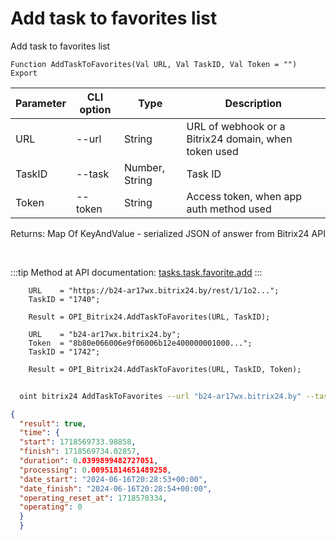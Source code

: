 ﻿---
sidebar_position: 17
---

# Add task to favorites list
 Add task to favorites list



`Function AddTaskToFavorites(Val URL, Val TaskID, Val Token = "") Export`

  | Parameter | CLI option | Type | Description |
  |-|-|-|-|
  | URL | --url | String | URL of webhook or a Bitrix24 domain, when token used |
  | TaskID | --task | Number, String | Task ID |
  | Token | --token | String | Access token, when app auth method used |

  
  Returns:  Map Of KeyAndValue - serialized JSON of answer from Bitrix24 API

<br/>

:::tip
Method at API documentation: [tasks.task.favorite.add](https://dev.1c-bitrix.ru/rest_help/tasks/task/tasks/tasks_task_favorite_add.php)
:::
<br/>


```bsl title="Code example"
    URL    = "https://b24-ar17wx.bitrix24.by/rest/1/1o2...";
    TaskID = "1740";

    Result = OPI_Bitrix24.AddTaskToFavorites(URL, TaskID);

    URL    = "b24-ar17wx.bitrix24.by";
    Token  = "8b80e066006e9f06006b12e400000001000...";
    TaskID = "1742";

    Result = OPI_Bitrix24.AddTaskToFavorites(URL, TaskID, Token);
```



```sh title="CLI command example"
    
  oint bitrix24 AddTaskToFavorites --url "b24-ar17wx.bitrix24.by" --task "1080" --token "fe3fa966006e9f06006b12e400000001000..."

```

```json title="Result"
{
  "result": true,
  "time": {
  "start": 1718569733.98858,
  "finish": 1718569734.02857,
  "duration": 0.0399899482727051,
  "processing": 0.00951814651489258,
  "date_start": "2024-06-16T20:28:53+00:00",
  "date_finish": "2024-06-16T20:28:54+00:00",
  "operating_reset_at": 1718570334,
  "operating": 0
  }
  }
```
